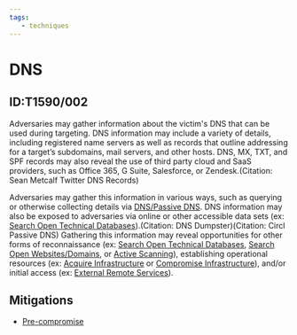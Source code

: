 ```yaml
---
tags:
   - techniques
---
```

# DNS
## ID:T1590/002
Adversaries may gather information about the victim's DNS that can be used during targeting. DNS information may include a variety of details, including registered name servers as well as records that outline addressing for a target’s subdomains, mail servers, and other hosts. DNS, MX, TXT, and SPF records may also reveal the use of third party cloud and SaaS providers, such as Office 365, G Suite, Salesforce, or Zendesk.(Citation: Sean Metcalf Twitter DNS Records)

Adversaries may gather this information in various ways, such as querying or otherwise collecting details via [DNS/Passive DNS](/mitre/techniques/T1596/001). DNS information may also be exposed to adversaries via online or other accessible data sets (ex: [Search Open Technical Databases](/mitre/techniques/T1596)).(Citation: DNS Dumpster)(Citation: Circl Passive DNS) Gathering this information may reveal opportunities for other forms of reconnaissance (ex: [Search Open Technical Databases](/mitre/techniques/T1596), [Search Open Websites/Domains](/mitre/techniques/T1593), or [Active Scanning](/mitre/techniques/T1595)), establishing operational resources (ex: [Acquire Infrastructure](/mitre/techniques/T1583) or [Compromise Infrastructure](/mitre/techniques/T1584)), and/or initial access (ex: [External Remote Services](/mitre/techniques/T1133)).
## Mitigations
* [Pre-compromise](mitigations/M1056)
